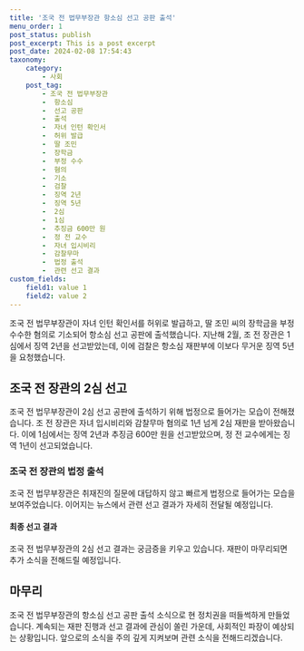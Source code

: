 ```yaml
---
title: '조국 전 법무부장관 항소심 선고 공판 출석'
menu_order: 1
post_status: publish
post_excerpt: This is a post excerpt
post_date: 2024-02-08 17:54:43
taxonomy:
    category:
        - 사회
    post_tag:
        - 조국 전 법무부장관
        -  항소심
        -  선고 공판
        -  출석
        -  자녀 인턴 확인서
        -  허위 발급
        -  딸 조민
        -  장학금
        -  부정 수수
        -  혐의
        -  기소
        -  검찰
        -  징역 2년
        -  징역 5년
        -  2심
        -  1심
        -  추징금 600만 원
        -  정 전 교수
        -  자녀 입시비리
        -  감찰무마
        -  법정 출석
        -  관련 선고 결과
custom_fields:
    field1: value 1
    field2: value 2
---
```


조국 전 법무부장관이 자녀 인턴 확인서를 허위로 발급하고, 딸 조민 씨의 장학금을 부정 수수한 혐의로 기소되어 항소심 선고 공판에 출석했습니다. 지난해 2월, 조 전 장관은 1심에서 징역 2년을 선고받았는데, 이에 검찰은 항소심 재판부에 이보다 무거운 징역 5년을 요청했습니다.
## 조국 전 장관의 2심 선고
조국 전 법무부장관이 2심 선고 공판에 출석하기 위해 법정으로 들어가는 모습이 전해졌습니다. 조 전 장관은 자녀 입시비리와 감찰무마 혐의로 1년 넘게 2심 재판을 받아왔습니다. 이에 1심에서는 징역 2년과 추징금 600만 원을 선고받았으며, 정 전 교수에게는 징역 1년이 선고되었습니다.
### 조국 전 장관의 법정 출석
조국 전 법무부장관은 취재진의 질문에 대답하지 않고 빠르게 법정으로 들어가는 모습을 보여주었습니다. 이어지는 뉴스에서 관련 선고 결과가 자세히 전달될 예정입니다.
#### 최종 선고 결과
조국 전 법무부장관의 2심 선고 결과는 궁금증을 키우고 있습니다. 재판이 마무리되면 추가 소식을 전해드릴 예정입니다.
## 마무리
조국 전 법무부장관의 항소심 선고 공판 출석 소식으로 현 정치권을 떠들썩하게 만들었습니다. 계속되는 재판 진행과 선고 결과에 관심이 쏠린 가운데, 사회적인 파장이 예상되는 상황입니다. 앞으로의 소식을 주의 깊게 지켜보며 관련 소식을 전해드리겠습니다.
